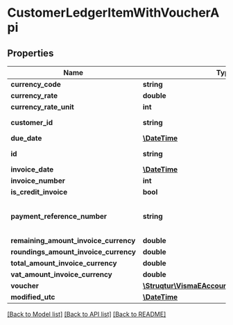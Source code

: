 # CustomerLedgerItemWithVoucherApi

## Properties
Name | Type | Description | Notes
------------ | ------------- | ------------- | -------------
**currency_code** | **string** | Max length: 3 characters | 
**currency_rate** | **double** |  | [optional] 
**currency_rate_unit** | **int** |  | [optional] 
**customer_id** | **string** | Source: Get from /v2/customers. | 
**due_date** | [**\DateTime**](\DateTime.md) | Format: YYYY-MM-DD | 
**id** | **string** | Purpose: Unique Id provided by eAccounting | [optional] 
**invoice_date** | [**\DateTime**](\DateTime.md) | Format: YYYY-MM-DD | 
**invoice_number** | **int** |  | 
**is_credit_invoice** | **bool** |  | 
**payment_reference_number** | **string** | Empty if UsesPaymentReferenceNumber not activated on the company. Use /v2/companysettings. | [optional] 
**remaining_amount_invoice_currency** | **double** |  | 
**roundings_amount_invoice_currency** | **double** |  | 
**total_amount_invoice_currency** | **double** |  | 
**vat_amount_invoice_currency** | **double** |  | 
**voucher** | [**\Struqtur\VismaEAccounting\Model\VoucherApi**](VoucherApi.md) |  | 
**modified_utc** | [**\DateTime**](\DateTime.md) |  | [optional] 

[[Back to Model list]](../README.md#documentation-for-models) [[Back to API list]](../README.md#documentation-for-api-endpoints) [[Back to README]](../README.md)


